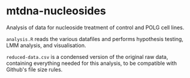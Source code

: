 # mtdna-nucleosides

Analysis of data for nucleoside treatment of control and POLG cell lines.

`analysis.R` reads the various datafiles and performs hypothesis testing, LMM analysis, and visualisation.

`reduced-data.csv` is a condensed version of the original raw data, containing everything needed for this analysis, to be compatible with Github's file size rules.
